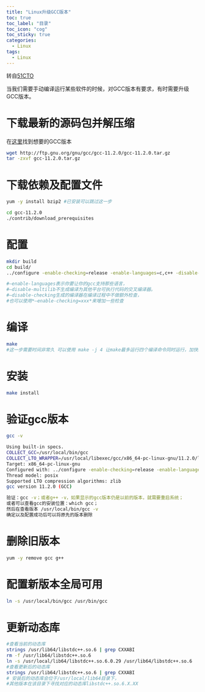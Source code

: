 ```yaml
---
title: "Linux升级GCC版本"
toc: true
toc_label: "目录"
toc_icon: "cog"
toc_sticky: true
categories:
  - Linux
tags:
  - Linux
---
```


转自[51CTO](https://blog.51cto.com/lhDream/4562126)

当我们需要手动编译运行某些软件的时候，对GCC版本有要求，有时需要升级GCC版本。
# 下载最新的源码包并解压缩
在[这里](http://ftp.gnu.org/gnu/gcc/)找到想要的GCC版本
```bash
wget http://ftp.gnu.org/gnu/gcc/gcc-11.2.0/gcc-11.2.0.tar.gz
tar -zxvf gcc-11.2.0.tar.gz
```
# 下载依赖及配置文件
```bash
yum -y install bzip2 #已安装可以跳过这一步

cd gcc-11.2.0
./contrib/download_prerequisites
```
# 配置
```bash
mkdir build
cd build/
../configure -enable-checking=release -enable-languages=c,c++ -disable-multilib

#–enable-languages表示你要让你的gcc支持那些语言，
#–disable-multilib不生成编译为其他平台可执行代码的交叉编译器。
#–disable-checking生成的编译器在编译过程中不做额外检查，
#也可以使用*–enable-checking=xxx*来增加一些检查
```
# 编译
```bash
make
#这一步需要时间非常久 可以使用 make -j 4 让make最多运行四个编译命令同时运行，加快编译速度（建议不要超过CPU核心数量的2倍）
```
# 安装
```bash
make install
```
# 验证gcc版本
```bash
gcc -v

Using built-in specs.
COLLECT_GCC=/usr/local/bin/gcc
COLLECT_LTO_WRAPPER=/usr/local/libexec/gcc/x86_64-pc-linux-gnu/11.2.0/lto-wrapper
Target: x86_64-pc-linux-gnu
Configured with: ../configure -enable-checking=release -enable-languages=c,c++ -disable-multilib
Thread model: posix
Supported LTO compression algorithms: zlib
gcc version 11.2.0 (GCC)

验证：gcc -v；或者g++ -v，如果显示的gcc版本仍是以前的版本，就需要重启系统；
或者可以查看gcc的安装位置：which gcc；
然后在查看版本 /usr/local/bin/gcc -v
确定以及配置成功后可以将原先的版本删除
```
# 删除旧版本
```bash
yum -y remove gcc g++
```
# 配置新版本全局可用
```bash
ln -s /usr/local/bin/gcc /usr/bin/gcc
```
# 更新动态库
```bash
#查看当前的动态库
strings /usr/lib64/libstdc++.so.6 | grep CXXABI
rm -f /usr/lib64/libstdc++.so.6
ln -s /usr/local/lib64/libstdc++.so.6.0.29 /usr/lib64/libstdc++.so.6
#查看更新后的动态库
strings /usr/lib64/libstdc++.so.6 | grep CXXABI
# 安装后的动态库会位于/usr/local/lib64目录下，
#其他版本在该目录下寻找对应的动态库libstdc++.so.6.X.XX
```